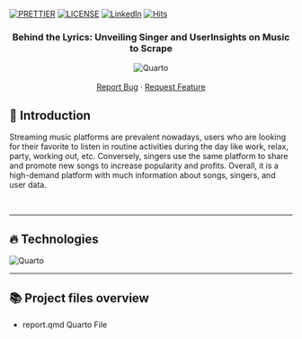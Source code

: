 <!-- PROJECT SHIELDS -->
[![PRETTIER](https://img.shields.io/badge/code_style-prettier-ff69b4.svg?style=flat-square)](https://gitter.im/jlongster/prettie)
[![LICENSE](https://img.shields.io/github/license/arshadkazmi42/awesome-github-init.svg)](https://github.com/arshadkazmi42/awesome-github-init/LICENSE)
[![LinkedIn][linkedin-shield]](https://www.linkedin.com/in/paulo-mota-955218a2/)
[![Hits](https://hits.seeyoufarm.com/api/count/incr/badge.svg?url=https://github.com/paulowiz/quarto_music_to_scrape=%23E71A18&title_bg=%23555555&icon=dependabot.svg&icon_color=%23E7E7E7&title=views&edge_flat=false)](https://hits.seeyoufarm.com)
<!-- PROJECT SHIELDS -->



<!-- PROJECT -->
<p align="center">
  <h3 align="center"> 
   Behind the Lyrics: Unveiling Singer and UserInsights on Music to Scrape
  </h3> 
  <p align="center">
    <img alt="Quarto" src="https://quarto.org/quarto.png">
    <br />
    <br />
    <a href="https://github.com/paulowiz/board-game-geek-analysis/issues">Report Bug</a>
    ·
    <a href="https://github.com/paulowiz/board-game-geek-analysis/issues">Request Feature</a>
  </p>
</p>



<!-- ABOUT THE PROJECT -->
## 🤔 Introduction
Streaming music platforms are prevalent nowadays, users who are looking for their favorite to listen in routine activities during the day like work, relax, party, working out, etc. Conversely, singers use the same platform to share and promote new songs to increase popularity and profits.  Overall, it is a high-demand platform with much information about songs, singers, and user data.



<br /> 

---
<!-- SETUP -->

## 🔥 Technologies

<img alt="Quarto" src="https://www.i2tutorials.com/wp-content/media/2020/05/R-PROGRAMMING-LANGUAGE-i2tutorials.jpg">

<br />

---

<!-- File Overview -->

## 📚 Project files overview

- report.qmd Quarto File

<!-- MARKDOWN LINKS & IMAGES -->
[contributors-shield]: https://img.shields.io/github/contributors/othneildrew/Best-README-Template.svg?style=flat-square
[contributors-url]: https://github.com/othneildrew/Best-README-Template/graphs/contributors
[forks-shield]: https://img.shields.io/github/forks/othneildrew/Best-README-Template.svg?style=flat-square
[forks-url]: https://github.com/othneildrew/Best-README-Template/network/members
[stars-shield]: https://img.shields.io/github/stars/othneildrew/Best-README-Template.svg?style=flat-square
[stars-url]: https://github.com/othneildrew/Best-README-Template/stargazers
[issues-shield]: https://img.shields.io/github/issues/othneildrew/Best-README-Template.svg?style=flat-square
[issues-url]: https://github.com/othneildrew/Best-README-Template/issues
[license-shield]: https://img.shields.io/github/license/othneildrew/Best-README-Template.svg?style=flat-square
[license-url]: https://github.com/othneildrew/Best-README-Template/blob/master/LICENSE.txt
[linkedin-shield]: https://img.shields.io/badge/-LinkedIn-black.svg?style=flat-square&logo=linkedin&colorB=555
[linkedin-url]: https://linkedin.com/in/othneildrew
[product-screenshot]: images/screenshot.png
<!-- MARKDOWN LINKS & IMAGES -->


